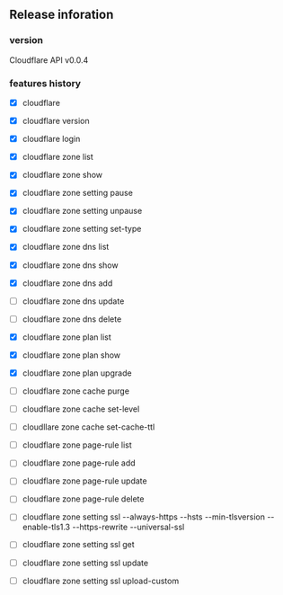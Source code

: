 ## Release inforation

### version
Cloudflare API v0.0.4

### features history

- [x] cloudflare
- [x] cloudflare version
- [x] cloudflare login

- [x] cloudflare zone list
- [x] cloudflare zone show

- [x] cloudflare zone setting pause
- [x] cloudflare zone setting unpause
- [x] cloudflare zone setting set-type


- [x] cloudflare zone dns list
- [x] cloudflare zone dns show
- [x] cloudflare zone dns add
- [ ] cloudflare zone dns update
- [ ] cloudflare zone dns delete

- [x] cloudflare zone plan list
- [x] cloudflare zone plan show
- [x] cloudflare zone plan upgrade

- [ ] cloudflare zone cache purge
- [ ] cloudflare zone cache set-level
- [ ] cloudllare zone cache set-cache-ttl

- [ ] cloudflare zone page-rule list
- [ ] cloudflare zone page-rule add
- [ ] cloudflare zone page-rule update
- [ ] cloudflare zone page-rule delete

- [ ] cloudflare zone setting ssl --always-https --hsts --min-tlsversion --enable-tls1.3 --https-rewrite --universal-ssl
- [ ] cloudflare zone setting ssl get
- [ ] cloudflare zone setting ssl update
- [ ] cloudflare zone setting ssl upload-custom